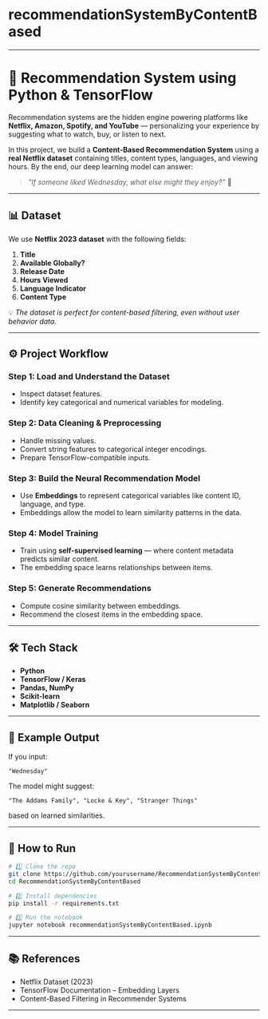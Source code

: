 # recommendationSystemByContentBased
---

# 🎯 Recommendation System using Python & TensorFlow

Recommendation systems are the hidden engine powering platforms like **Netflix, Amazon, Spotify, and YouTube** — personalizing your experience by suggesting what to watch, buy, or listen to next.

In this project, we build a **Content-Based Recommendation System** using a **real Netflix dataset** containing titles, content types, languages, and viewing hours.
By the end, our deep learning model can answer:

> *"If someone liked Wednesday, what else might they enjoy?"* 🍿

---

## 📊 Dataset

We use **Netflix 2023 dataset** with the following fields:

1. **Title**
2. **Available Globally?**
3. **Release Date**
4. **Hours Viewed**
5. **Language Indicator**
6. **Content Type**

💡 *The dataset is perfect for content-based filtering, even without user behavior data.*

---

## ⚙️ Project Workflow

### **Step 1: Load and Understand the Dataset**

* Inspect dataset features.
* Identify key categorical and numerical variables for modeling.

### **Step 2: Data Cleaning & Preprocessing**

* Handle missing values.
* Convert string features to categorical integer encodings.
* Prepare TensorFlow-compatible inputs.

### **Step 3: Build the Neural Recommendation Model**

* Use **Embeddings** to represent categorical variables like content ID, language, and type.
* Embeddings allow the model to learn similarity patterns in the data.

### **Step 4: Model Training**

* Train using **self-supervised learning** — where content metadata predicts similar content.
* The embedding space learns relationships between items.

### **Step 5: Generate Recommendations**

* Compute cosine similarity between embeddings.
* Recommend the closest items in the embedding space.

---

## 🛠️ Tech Stack

* **Python**
* **TensorFlow / Keras**
* **Pandas, NumPy**
* **Scikit-learn**
* **Matplotlib / Seaborn**

---

## 📌 Example Output

If you input:

```
"Wednesday"
```

The model might suggest:

```
"The Addams Family", "Locke & Key", "Stranger Things"
```

based on learned similarities.

---

## 🚀 How to Run

```bash
# 1️⃣ Clone the repo
git clone https://github.com/yourusername/RecommendationSystemByContentBased.git
cd RecommendationSystemByContentBased

# 2️⃣ Install dependencies
pip install -r requirements.txt

# 3️⃣ Run the notebook
jupyter notebook recommendationSystemByContentBased.ipynb
```

---

## 📚 References

* Netflix Dataset (2023)
* TensorFlow Documentation – Embedding Layers
* Content-Based Filtering in Recommender Systems

---


